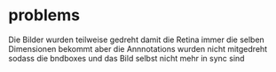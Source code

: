 # problems
Die Bilder wurden teilweise gedreht damit die Retina immer die selben Dimensionen bekommt aber die Annnotations wurden nicht mitgedreht sodass die bndboxes und das Bild selbst nicht mehr in sync sind